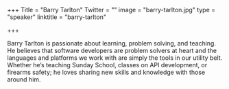+++
Title = "Barry Tarlton"
Twitter = ""
image = "barry-tarlton.jpg"
type = "speaker"
linktitle = "barry-tarlton"

+++

Barry Tarlton is passionate about learning, problem solving, and teaching. He believes that software developers are problem solvers at heart and the languages and platforms we work with are simply the tools in our utility belt. Whether he’s teaching Sunday School, classes on API development, or firearms safety; he loves sharing new skills and knowledge with those around him.
